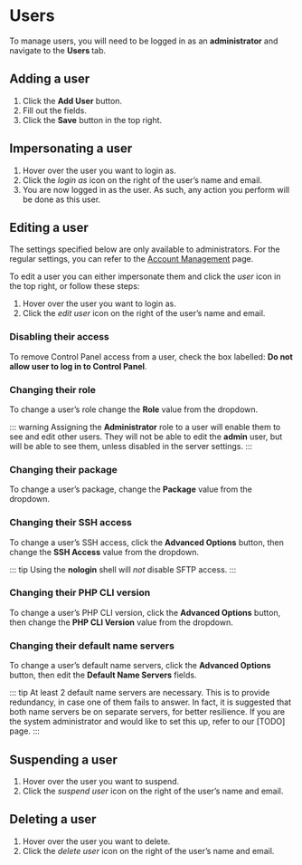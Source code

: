 # Users

To manage users, you will need to be logged in as an **administrator** and navigate to the **Users <i class="fas fa-fw fa-users"></i>** tab.

## Adding a user

1. Click the **<i class="fas fa-fw fa-plus-circle"></i> Add User** button.
2. Fill out the fields.
3. Click the **<i class="fas fa-fw fa-save"></i> Save** button in the top right.

## Impersonating a user

1. Hover over the user you want to login as.
2. Click the <i class="fas fa-fw fa-sign-in-alt"><span class="visually-hidden">login as</span></i> icon on the right of the user’s name and email.
3. You are now logged in as the user. As such, any action you perform will be done as this user.

## Editing a user

The settings specified below are only available to administrators. For the regular settings, you can refer to the [Account Management](../user-guide/account.md) page.

To edit a user you can either impersonate them and click the <i class="fas fa-lg fa-fw fa-user-circle"><span class="visually-hidden">user</span></i> icon in the top right, or follow these steps:

1. Hover over the user you want to login as.
2. Click the <i class="fas fa-fw fa-pencil-alt"><span class="visually-hidden">edit user</span></i> icon on the right of the user’s name and email.

### Disabling their access

To remove Control Panel access from a user, check the box labelled: **Do not allow user to log in to Control Panel**.

### Changing their role

To change a user’s role change the **Role** value from the dropdown.

::: warning
Assigning the **Administrator** role to a user will enable them to see and edit other users. They will not be able to edit the **admin** user, but will be able to see them, unless disabled in the server settings.
:::

### Changing their package

To change a user’s package, change the **Package** value from the dropdown.

### Changing their SSH access

To change a user’s SSH access, click the **Advanced Options** button, then change the **SSH Access** value from the dropdown.

::: tip
Using the **nologin** shell will _not_ disable SFTP access.
:::

### Changing their PHP CLI version

To change a user’s PHP CLI version, click the **Advanced Options** button, then change the **PHP CLI Version** value from the dropdown.

### Changing their default name servers

To change a user’s default name servers, click the **Advanced Options** button, then edit the **Default Name Servers** fields.

::: tip
At least 2 default name servers are necessary. This is to provide redundancy, in case one of them fails to answer. In fact, it is suggested that both name servers be on separate servers, for better resilience. If you are the system administrator and would like to set this up, refer to our [TODO] page.
:::

## Suspending a user

1. Hover over the user you want to suspend.
2. Click the <i class="fas fa-fw fa-pause"><span class="visually-hidden">suspend user</span></i> icon on the right of the user’s name and email.

## Deleting a user

1. Hover over the user you want to delete.
2. Click the <i class="fas fa-fw fa-trash"><span class="visually-hidden">delete user</span></i> icon on the right of the user’s name and email.
